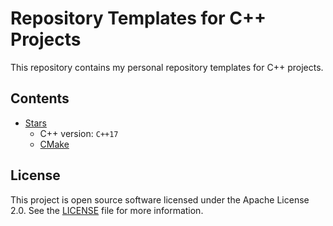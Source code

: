 # Repository Templates for C++ Projects

This repository contains my personal repository templates for C++ projects.

## Contents

- [Stars](./cmake-sqlite-conan)
  - C++ version: `C++17`
  - [CMake][cmake]

## License

This project is open source software licensed under the Apache License 2.0.
See the [LICENSE][license] file for more information.

[license]: https://github.com/sergeyklay/cpp-project-templates/blob/master/LICENSE
[cmake]: https://cmake.org/
